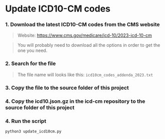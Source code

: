 # Update ICD10-CM codes

### 1. Download the latest ICD10-CM codes from the CMS website
> Website: https://www.cms.gov/medicare/icd-10/2023-icd-10-cm

> You will probably need to download all the options in order to get the one you need.

### 2. Search for the file
> The file name will looks like this: `icd10cm_codes_addenda_2023.txt`

### 3. Copy the file to the source folder of this project

### 4. Copy the icd10.json.gz in the icd-cm repository to the source folder of this project

### 4. Run the script

```bash
python3 update_icd10cm.py
```
